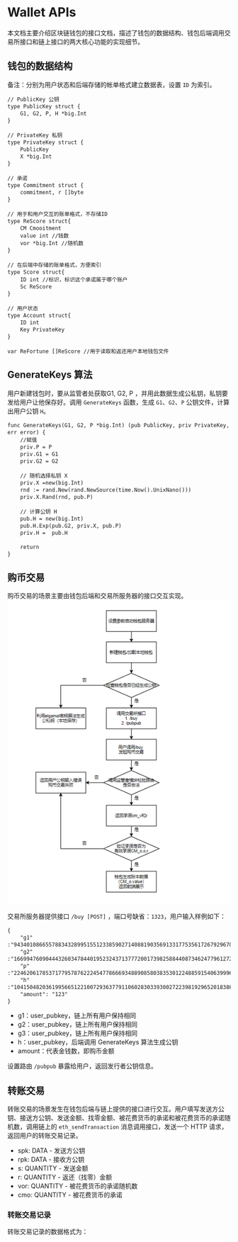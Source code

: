 # Wallet APIs 
本文档主要介绍区块链钱包的接口文档，描述了钱包的数据结构、钱包后端调用交易所接口和链上接口的两大核心功能的实现细节。

## 钱包的数据结构
备注：分别为用户状态和后端存储的帐单格式建立数据表，设置 `ID` 为索引。 
```Golang
// PublicKey 公钥
type PublicKey struct {
	G1, G2, P, H *big.Int
}

// PrivateKey 私钥
type PrivateKey struct {
	PublicKey
	X *big.Int
}

// 承诺
type Commitment struct {
	commitment, r []byte
}

// 用于和用户交互的账单格式，不存储ID
type ReScore struct{
    CM Cmooitment
    value int //钱数
    vor *big.Int //随机数
}

// 在后端中存储的账单格式，方便索引
type Score struct{
    ID int //标识，标识这个承诺属于哪个账户
    Sc ReScore
}

// 用户状态
type Account struct{
    ID int
    Key PrivateKey 
}

var ReFortune []ReScore //用于读取和返还用户本地钱包文件
```

## GenerateKeys 算法
用户新建钱包时，要从监管者处获取G1, G2, P ，并用此数据生成公私钥，私钥要发给用户让他保存好。调用 `GenerateKeys` 函数，生成 `G1`、`G2`、`P` 公钥文件，计算出用户公钥 `H`。
```golang
func GenerateKeys(G1, G2, P *big.Int) (pub PublicKey, priv PrivateKey, err error) {
	//赋值
	priv.P = P	
	priv.G1 = G1	
	priv.G2 = G2

	// 随机选择私钥 X
	priv.X =new(big.Int)
	rnd := rand.New(rand.NewSource(time.Now().UnixNano()))
	priv.X.Rand(rnd, pub.P)

	// 计算公钥 H
	pub.H = new(big.Int)
	pub.H.Exp(pub.G2, priv.X, pub.P)
	priv.H =  pub.H

	return
}
```

## 购币交易
购币交易的场景主要由钱包后端和交易所服务器的接口交互实现。
![](img/buy.png)
  
交易所服务器提供接口 `/buy [POST]` ，端口号缺省：`1323`，用户输入样例如下：

```
{
	"g1"    :"9434010866557883432899515512338590271408819035691331775356172679296704297442",
	"g2"    :"16699476090444326034784401952324371377720017398258844087346247796127238764048",
	"p"     :"22462061785371779578762224547786669348890858038353012248859154063999614739741",
	"h"     :"1041504820361995665122100729363779110602830339300272239819296520183869996060",
	"amount": "123"
}
```
- g1：user_pubkey，链上所有用户保持相同
- g2：user_pubkey，链上所有用户保持相同
- g3：user_pubkey，链上所有用户保持相同
- h：user_pubkey，后端调用 GenerateKeys 算法生成公钥
- amount：代表金钱数，即购币金额

设置路由 `/pubpub` 暴露给用户，返回发行者公钥信息。

## 转账交易
转账交易的场景发生在钱包后端与链上提供的接口进行交互。用户填写发送方公钥、接送方公钥、发送金额、找零金额、被花费货币的承诺和被花费货币的承诺随机数，调用链上的 `eth_sendTransaction` 消息调用接口，发送一个 HTTP 请求，返回用户的转账交易记录。

- spk: DATA - 发送方公钥
- rpk: DATA - 接收方公钥
- s: QUANTITY - 发送金额
- r: QUANTITY - 返还（找零）金额
- vor: QUANTITY - 被花费货币的承诺随机数
- cmo: QUANTITY - 被花费货币的承诺

### 转账交易记录
转账交易记录的数据格式为：
